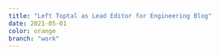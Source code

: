 ```yaml
---
title: "Left Toptal as Lead Editor for Engineering Blog"
date: 2021-05-01
color: orange
branch: "work"
---
```

